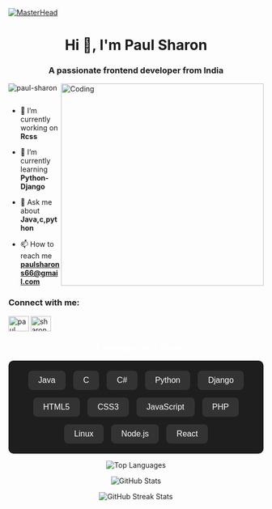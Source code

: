 [![MasterHead](https://1.bp.blogspot.com/-7A4WynwLsMw/XbBpCXG8fHI/AAAAAAAAMt4/uOa1bpLskYgrwGbllhSu2SDj_Mig8SXJQCLcBGAsYHQ/s1600/2000_600px.gif)](https://Paul-sharon.io)
<h1 align="center">Hi 👋, I'm Paul Sharon</h1>
<h3 align="center">A passionate frontend developer from India</h3>
<img align="right" alt="Coding" width="400" src="https://cdn.dribbble.com/users/1162077/screenshots/3848914/programmer.gif">
<p align="left"> <img src="https://komarev.com/ghpvc/?username=paul-sharon&label=Profile%20views&color=0e75b6&style=flat" alt="paul-sharon" /> </p>

<p align="left"> <a href="https://twitter.com/" target="blank"><img src="https://img.shields.io/twitter/follow/?logo=twitter&style=for-the-badge" alt="" /></a> </p>

- 🔭 I’m currently working on **Rcss**

- 🌱 I’m currently learning **Python-Django**

- 💬 Ask me about **Java,c,python**

- 📫 How to reach me **paulsharons66@gmail.com**

<h3 align="left">Connect with me:</h3>
<p align="left">
<a href="https://www.linkedin.com/in/paul-sharon-simenthy-8160bb2ba/" target="blank"><img align="center" src="https://raw.githubusercontent.com/rahuldkjain/github-profile-readme-generator/master/src/images/icons/Social/linked-in-alt.svg" alt="paul sharon simenthy" height="30" width="40" /></a>
<a href="https://www.instagram.com/sharon_simenthy/" target="blank"><img align="center" src="https://raw.githubusercontent.com/rahuldkjain/github-profile-readme-generator/master/src/images/icons/Social/instagram.svg" alt="sharon_simenthy" height="30" width="40" /></a>
</p>

<h3 align="center" style="font-family: 'Arial', sans-serif; color: #ffffff;">🚀 Languages and Tools:</h3>
<div align="center" style="display: flex; flex-wrap: wrap; justify-content: center; gap: 15px; padding: 20px; background-color: #1e1e1e; border-radius: 10px;">
    <div style="padding: 10px 20px; background: #333333; color: #ffffff; font-size: 16px; border-radius: 8px; font-family: 'Arial', sans-serif;">Java</div>
    <div style="padding: 10px 20px; background: #333333; color: #ffffff; font-size: 16px; border-radius: 8px; font-family: 'Arial', sans-serif;">C</div>
    <div style="padding: 10px 20px; background: #333333; color: #ffffff; font-size: 16px; border-radius: 8px; font-family: 'Arial', sans-serif;">C#</div>
    <div style="padding: 10px 20px; background: #333333; color: #ffffff; font-size: 16px; border-radius: 8px; font-family: 'Arial', sans-serif;">Python</div>
    <div style="padding: 10px 20px; background: #333333; color: #ffffff; font-size: 16px; border-radius: 8px; font-family: 'Arial', sans-serif;">Django</div>
    <div style="padding: 10px 20px; background: #333333; color: #ffffff; font-size: 16px; border-radius: 8px; font-family: 'Arial', sans-serif;">HTML5</div>
    <div style="padding: 10px 20px; background: #333333; color: #ffffff; font-size: 16px; border-radius: 8px; font-family: 'Arial', sans-serif;">CSS3</div>
    <div style="padding: 10px 20px; background: #333333; color: #ffffff; font-size: 16px; border-radius: 8px; font-family: 'Arial', sans-serif;">JavaScript</div>
    <div style="padding: 10px 20px; background: #333333; color: #ffffff; font-size: 16px; border-radius: 8px; font-family: 'Arial', sans-serif;">PHP</div>
    <div style="padding: 10px 20px; background: #333333; color: #ffffff; font-size: 16px; border-radius: 8px; font-family: 'Arial', sans-serif;">Linux</div>
    <div style="padding: 10px 20px; background: #333333; color: #ffffff; font-size: 16px; border-radius: 8px; font-family: 'Arial', sans-serif;">Node.js</div>
    <div style="padding: 10px 20px; background: #333333; color: #ffffff; font-size: 16px; border-radius: 8px; font-family: 'Arial', sans-serif;">React</div>
</div>

<p align="center">
  <!-- Top Languages Card -->
  <img src="https://github-readme-stats.vercel.app/api/top-langs?username=paul-sharon&show_icons=true&locale=en&layout=compact&theme=radical" alt="Top Languages" />
</p>

<p align="center">
  <!-- GitHub Stats Card -->
  <img src="https://github-readme-stats.vercel.app/api?username=paul-sharon&show_icons=true&locale=en&theme=radical" alt="GitHub Stats" />
</p>

<p align="center">
  <img src="https://github-readme-streak-stats.herokuapp.com/?user=paul-sharon&theme=dark" alt="GitHub Streak Stats" />
</p>

